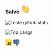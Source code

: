 ### Salve <img src="https://github.com/ABSphreak/ABSphreak/blob/master/gifs/Hi.gif" width="30px">

![Teste github stats](https://github-readme-stats.vercel.app/api?username=mateusvgarcia&show_icons=true&theme=dracula)


![Top Langs](https://github-readme-stats.vercel.app/api/top-langs/?username=mateusvgarcia&layout=compact)


<!--![willianrod's wakatime stats](https://github-readme-stats.vercel.app/api/wakatime?username=MateusGarcia)--!>

<code><img height="20" src="https://raw.githubusercontent.com/github/explore/80688e429a7d4ef2fca1e82350fe8e3517d3494d/topics/javascript/javascript.png"></code>

<code><img height="20" src="https://raw.githubusercontent.com/github/explore/80688e429a7d4ef2fca1e82350fe8e3517d3494d/topics/postgresql/postgresql.png"></code

http://78.media.tumblr.com/2fad6520d4f7d8cabe8bc355e0cb54cb/tumblr_p1ter2SLvB1wci791o1_1280.gif
